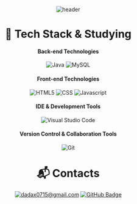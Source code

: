 <div align="center">

![header](https://capsule-render.vercel.app/api?type=Rounded&color=000000&height=200&section=header&text=KWON%20DAEUN&fontSize=50&fontColor=FFFFFF)  


<!-- ## ⭐Baekjoon stats
[![Solved.ac Profile](http://mazassumnida.wtf/api/v2/generate_badge?boj=dadax0715)](https://solved.ac/dadax0715/)
-->

# 🚀 Tech Stack & Studying
#### Back-end Technologies
![Java](https://img.shields.io/badge/Java-007396.svg?&style=for-the-badge&logo=Java&logoColor=white) ![MySQL](https://img.shields.io/badge/MySQL-4479A1.svg?&style=for-the-badge&logo=MySQL&logoColor=white)  



#### Front-end Technologies
![HTML5](https://img.shields.io/badge/HTML5-E34F26.svg?&style=for-the-badge&logo=HTML5&logoColor=white) ![CSS](https://img.shields.io/badge/CSS-663399.svg?&style=for-the-badge&logo=CSS&logoColor=) ![Javascript](https://img.shields.io/badge/Javascript-F7DF1E.svg?&style=for-the-badge&logo=Javascript&logoColor=white)  

#### IDE & Development Tools
![Visual Studio Code](https://img.shields.io/badge/Visual%20Studio%20Code-007ACC.svg?&style=for-the-badge&logo=Visual%20Studio%20Code&logoColor=white)

#### Version Control & Collaboration Tools
![Git](https://img.shields.io/badge/Git-F05032.svg?&style=for-the-badge&logo=Git&logoColor=white)


# 📬 Contacts
[![dadax0715@gmail.com](https://img.shields.io/badge/dadax0715@gmail.com-d14836?style=flat-square&logo=Gmail&logoColor=white&link=mailto:dadax0715@gmail.com)](mailto:dadax0715@gmail.com)
[![GitHub Badge](http://img.shields.io/badge/-GitHub-black?style=flat-square&logo=github&link=https://github.com/ekdmskwon)](https://github.com/ekdmskwon)

</div>
